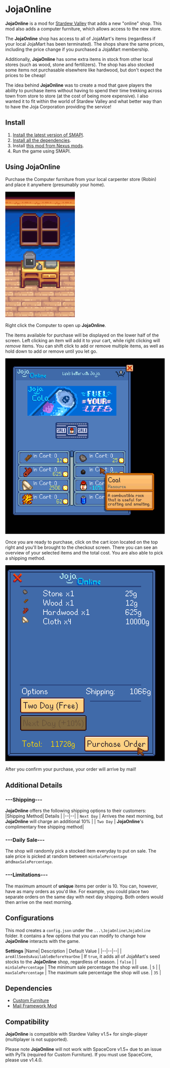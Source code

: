 
# JojaOnline

**JojaOnline** is a mod for [Stardew Valley](http://stardewvalley.net/) that adds a new "online" shop. This mod also adds a computer furniture, which allows access to the new store.

The **JojaOnline** shop has access to all of JojaMart's items (regardless if your local JojaMart has been terminated). The shops share the same prices, including the price change if you purchased a JojaMart membership.

Additionally, **JojaOnline** has some extra items in stock from other local stores (such as wood, stone and fertilizers). The shop has also stocked some items not purchasable elsewhere like hardwood, but don't expect the prices to be cheap!

The idea behind **JojaOnline** was to create a mod that gave players the ability to purchase items without having to spend their time trekking across town from store to store (at the cost of being more expensive). I also wanted it to fit within the world of Stardew Valley and what better way than to have the Joja Corporation providing the service!

## Install
1. [Install the latest version of SMAPI](https://smapi.io/).
2. [Install all the dependencies](#requirements).
3. Install [this mod from Nexus mods](http://www.nexusmods.com/stardewvalley/mods/).
4. Run the game using SMAPI.

## Using JojaOnline
Purchase the Computer furniture from your local carpenter store (Robin) and place it anywhere (presumably your home).

![](screenshots/computer.png)

Right click the Computer to open up **JojaOnline**.

The items available for purchase will be displayed on the lower half of the screen. Left clicking an item will add it to your cart, while right clicking will *remove* items. You can shift click to add or remove multiple items, as well as hold down to add or remove until you let go.

![](screenshots/menu.png)

Once you are ready to purchase, click on the cart icon located on the top right and you'll be brought to the checkout screen. There you can see an overview of your selected items and the total cost. You are also able to pick a shipping method.

![](screenshots/checkout.png)

After you confirm your purchase, your order will arrive by mail!

## Additional Details
### ---Shipping---
**JojaOnline** offers the following shipping options to their customers:
|Shipping Method| Details |
|--|--|
| `Next Day` | Arrives the next morning, but **JojaOnline** will charge an additional 10% |
| `Two Day` | **JojaOnline**'s complimentary free shipping method|

### ---Daily Sale---
The shop will randomly pick a stocked item everyday to put on sale. The sale price is picked at random between `minSalePercentage` and`maxSalePercentage`.

### ---Limitations---
The maximum amount of **unique** items per order is 10. You can, however, have as many orders as you'd like. For example, you could place two separate orders on the same day with next day shipping. Both orders would then arrive on the next morning.

## Configurations
This mod creates a `config.json` under the `...\JojaOnline\JojaOnline` folder. It contains a few options that you can modify to change how **JojaOnline** interacts with the game.

**Settings**
|Name| Description | Default Value |
|--|--|--|
| `areAllSeedsAvailableBeforeYearOne` | If `true`, it adds all of JojaMart's seed stocks to the **JojaOnline** shop, regardless of season. | `false` |
| `minSalePercentage` | The minimum sale percentage the shop will use. | `5` |
| `maxSalePercentage` | The maximum sale percentage the shop will use. | `35` |


## Dependencies
 - [Custom Furniture](https://www.nexusmods.com/stardewvalley/mods/1254)
 - [Mail Framework Mod](https://www.nexusmods.com/stardewvalley/mods/1536?tab=posts)

## Compatibility
**JojaOnline** is compatible with Stardew Valley v1.5+ for single-player (multiplayer is not supported).

Please note **JojaOnline** will not work with SpaceCore v1.5+ due to an issue with PyTk (required for Custom Furniture). If you must use SpaceCore, please use v1.4.0.

